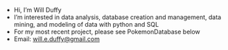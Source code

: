 - Hi, I’m Will Duffy
- I’m interested in data analysis, database creation and management, data mining, and modeling of data with python and SQL
- For my most recent project, please see PokemonDatabase below
- Email: will.e.duffy@gmail.com

<!---
willeduffy/willeduffy is a ✨ special ✨ repository because its `README.md` (this file) appears on your GitHub profile.
You can click the Preview link to take a look at your changes.
--->
